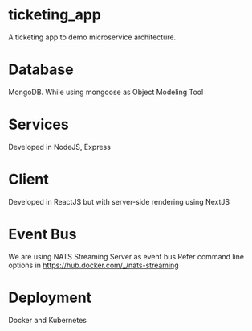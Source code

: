 # ticketing_app

A ticketing app to demo microservice architecture.

# Database

MongoDB. While using mongoose as Object Modeling Tool

# Services

Developed in NodeJS, Express

# Client

Developed in ReactJS but with server-side rendering using NextJS

# Event Bus

We are using NATS Streaming Server as event bus
Refer command line options in https://hub.docker.com/_/nats-streaming

# Deployment

Docker and Kubernetes

